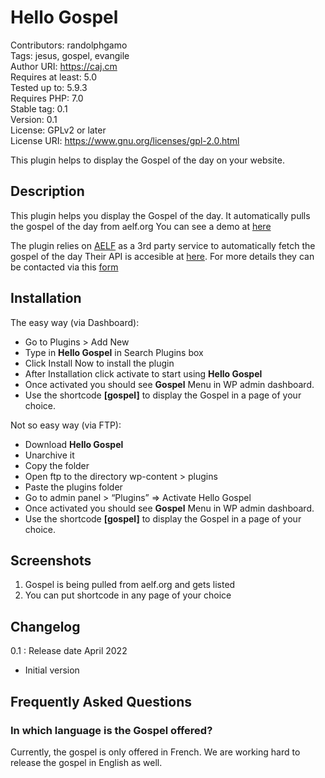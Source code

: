 # Hello Gospel 

Contributors:      randolphgamo  
Tags:              jesus, gospel, evangile  
Author URI:        https://caj.cm  
Requires at least: 5.0  
Tested up to:      5.9.3  
Requires PHP:      7.0  
Stable tag:        0.1  
Version:           0.1  
License: GPLv2 or later  
License URI: https://www.gnu.org/licenses/gpl-2.0.html  

This plugin helps to display the Gospel of the day on your website. 


## Description 

This plugin helps you display the Gospel of the day. 
It automatically pulls the gospel of the day from aelf.org
You can see a demo at [here](https://caj.cm/evangile-du-jour)

The plugin relies on [AELF](https://aelf.org) as a 3rd party service to automatically fetch the gospel of the day
Their API is accesible at [here](https://api.aelf.org). 
For more details they can be contacted via this [form](https://aelf.org/contact)




## Installation

The easy way (via Dashboard):

* Go to Plugins > Add New
* Type in **Hello Gospel** in Search Plugins box
* Click Install Now to install the plugin
* After Installation click activate to start using **Hello Gospel**
* Once activated you should see **Gospel** Menu in WP admin dashboard.
* Use the shortcode **[gospel]** to display the Gospel in a page of your choice.

Not so easy way (via FTP):

* Download **Hello Gospel**
* Unarchive it
* Copy the folder
* Open ftp to the directory wp-content > plugins
* Paste the plugins folder
* Go to admin panel >  “Plugins” => Activate Hello Gospel
* Once activated you should see **Gospel** Menu in WP admin dashboard.
* Use the shortcode **[gospel]** to display the Gospel in a page of your choice.


## Screenshots

1. Gospel is being pulled from aelf.org and gets listed
2. You can put shortcode in any page of your choice

## Changelog

0.1 : Release date April 2022
* Initial version

## Frequently Asked Questions

### In which language is the Gospel offered?
Currently, the gospel is only offered in French. We are
working hard to release the gospel in English as well.

